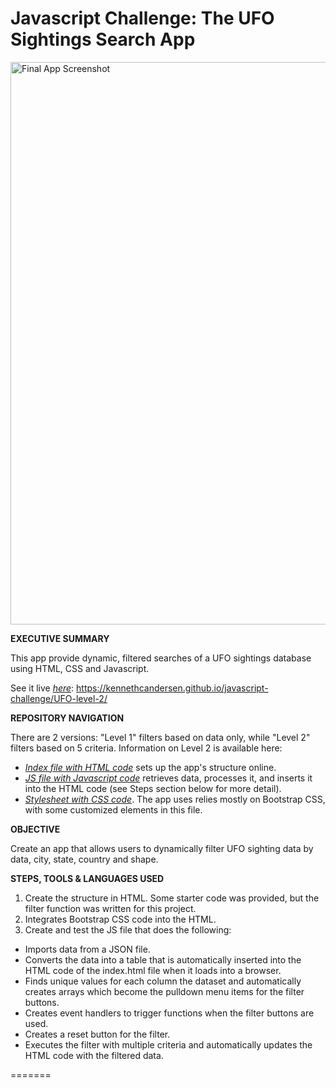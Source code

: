 # Javascript Challenge: The UFO Sightings Search App

<a href="https://github.com/kennethcandersen/javascript-challenge/blob/main/index_screenshot.png" target="_blank"><img width="900" alt="Final App Screenshot" src="https://github.com/kennethcandersen/javascript-challenge/blob/main/index_screenshot.png"></a>

**EXECUTIVE SUMMARY**

This app provide dynamic, filtered searches of a UFO sightings database using HTML, CSS and Javascript. 

See it live [*here*](https://kennethcandersen.github.io/javascript-challenge/UFO-level-2/): https://kennethcandersen.github.io/javascript-challenge/UFO-level-2/


**REPOSITORY NAVIGATION**

There are 2 versions: "Level 1" filters based on data only, while "Level 2" filters based on 5 criteria. Information on Level 2 is available here: 
* [*Index file with HTML code*](https://github.com/kennethcandersen/javascript-challenge/blob/main/UFO-level-2/index.html) sets up the app's structure online. 
* [*JS file with Javascript code*](https://github.com/kennethcandersen/javascript-challenge/blob/main/UFO-level-2/static/js/app.js) retrieves data, processes it, and inserts it into the HTML code (see Steps section below for more detail). 
* [*Stylesheet with CSS code*](https://github.com/kennethcandersen/javascript-challenge/commit/cb4d4ef464f24286c4c3ea6e73317deac3e9eb9f). The app uses relies mostly on Bootstrap CSS, with some customized elements in this file. 

**OBJECTIVE**

Create an app that allows users to dynamically filter UFO sighting data by data, city, state, country and shape. 


**STEPS, TOOLS & LANGUAGES USED**

1. Create the structure in HTML. Some starter code was provided, but the filter function was written for this project.
2. Integrates Bootstrap CSS code into the HTML.
3. Create and test the JS file that does the following:
  - Imports data from a JSON file. 
  - Converts the data into a table that is automatically inserted into the HTML code of the index.html file when it loads into a browser.
  - Finds unique values for each column the dataset and automatically creates arrays which become the pulldown menu items for the filter buttons. 
  - Creates event handlers to trigger functions when the filter buttons are used.
  - Creates a reset button for the filter.
  - Executes the filter with multiple criteria and automatically updates the HTML code with the filtered data. 


=======


